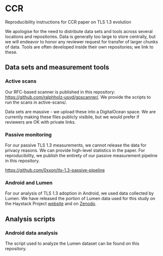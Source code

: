 # CCR
Reproducibility instructions for CCR paper on TLS 1.3 evolution

We apologise for the need to distribute data sets and tools across several locations and repositories. Data is generally too large to store centrally, but we will endeavor to honor any reviewer request for transfer of larger chunks of data. Tools are often developed inside their own repositories; we link to these.

## Data sets and measurement tools

### Active scans

Our RFC-based scanner is published in this repository: https://github.com/ralphholz-usyd/goscanner/. We provide the scripts to run the scans in active-scans/.

Data sets are massive - we upload these into a DigitalOcean space. We are currently making these files publicly visibile, but we would prefer if reviewers are OK with private links.

### Passive monitoring

For our passive TLS 1.3 measurements, we cannot release the data for privacy reasons. We can provide high-level statistics in the paper. For reproducibility, we publish the entirety of our passive measurement pipeline in this repository.

https://github.com/0xxon/tls-1.3-passive-pipeline

### Android and Lumen

For our analysis of TLS 1.3 adoption in Android, we used data collected by Lumen. We have released the portion of Lumen data used for this study on the Haystack Project [website](https://haystack.mobi/datasets) and on [Zenodo](https://zenodo.org).

## Analysis scripts

### Android data analysis

The script used to analyze the Lumen dataset can be found on this repository.

